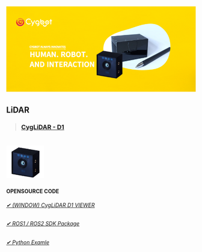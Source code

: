 <h1 align="left">
  <img src="img/brand.png" width="800"/>
</h1>

## LiDAR 
>### [CygLiDAR - D1](https://github.com/CygLiDAR-ROS)
<h1 align="left">
  <img src="img/D1_IMAGE.png" width="100"/>
</h1>

#### OPENSOURCE CODE

###### [✔ (WINDOW) CygLiDAR D1 VIEWER](https://www.cygbot.com/downloads)

###### [✔ ROS1 / ROS2 SDK Package](https://github.com/CygLiDAR-ROS/cyglidar_d1)

###### [✔ Python Examle](https://github.com/CygLiDAR-ROS/cyglidarPython)
